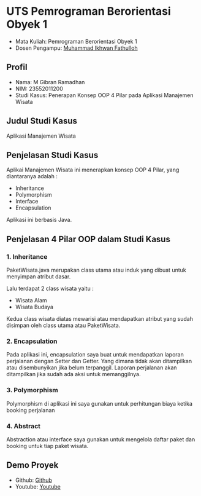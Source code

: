 # UTS Pemrograman Berorientasi Obyek 1

<ul>
  <li>Mata Kuliah: Pemrograman Berorientasi Obyek 1</li>
  <li>Dosen Pengampu: <a href="https://github.com/Muhammad-Ikhwan-Fathulloh">Muhammad Ikhwan Fathulloh</a></li>
</ul>

## Profil

<ul>
  <li>Nama: M Gibran Ramadhan</li>
  <li>NIM: 23552011200</li>
  <li>Studi Kasus: Penerapan Konsep OOP 4 Pilar pada Aplikasi Manajemen Wisata</li>
</ul>

## Judul Studi Kasus

<p>Aplikasi Manajemen Wisata</p>

## Penjelasan Studi Kasus

<p>Aplikai Manajemen Wisata ini menerapkan konsep OOP 4 Pilar, yang diantaranya adalah :</p>
<ul>
  <li>Inheritance</li>
  <li>Polymorphism</li>
  <li>Interface</li>
  <li>Encapsulation</li>
</ul>
<p>Aplikasi ini berbasis Java.</p>

## Penjelasan 4 Pilar OOP dalam Studi Kasus

### 1. Inheritance

<p>PaketWisata.java merupakan class utama atau induk yang dibuat untuk menyimpan atribut dasar.</p>
<p>Lalu terdapat 2 class wisata yaitu :</p>
<ul>
  <li>Wisata Alam</li>
  <li>Wisata Budaya</li>
</ul>
<p>Kedua class wisata diatas mewarisi atau mendapatkan atribut yang sudah disimpan oleh class utama atau PaketWisata.</p>

### 2. Encapsulation

<p>Pada aplikasi ini, encapsulation saya buat untuk mendapatkan laporan perjalanan dengan Setter dan Getter. Yang dimana tidak akan ditampilkan atau disembunyikan jika belum terpanggil. Laporan perjalanan akan ditampilkan jika sudah ada aksi untuk memanggilnya.</p>

### 3. Polymorphism

<p>Polymorphism di aplikasi ini saya gunakan untuk perhitungan biaya ketika booking perjalanan</p>

### 4. Abstract

<p>Abstraction atau interface saya gunakan untuk mengelola daftar paket dan booking untuk tiap paket wisata.</p>

## Demo Proyek

<ul>
  <li>Github: <a href="https://github.com/GibranRamadhannn/UTS_PBO1_TIFK23A_23552011200/tree/master">Github</a></li>
  <li>Youtube: <a href="https://youtu.be/SGbp_Y9nJSk">Youtube</a></li>
</ul>
